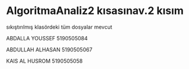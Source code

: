 # AlgoritmaAnaliz2 kısasınav.2 kısım
sıkıştırılmış klasördeki tüm dosyalar mevcut


ABDALLA YOUSSEF 5190505084

ABDULLAH ALHASAN 5190505067

KAIS AL HUSROM 5190505058
